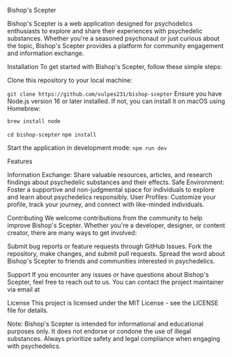 Bishop's Scepter

Bishop's Scepter is a web application designed for psychodelics enthusiasts to explore and share their experiences with psychedelic substances. Whether you're a seasoned psychonaut or just curious about the topic, Bishop's Scepter provides a platform for community engagement and information exchange.

Installation
To get started with Bishop's Scepter, follow these simple steps:

Clone this repository to your local machine:

`git clone https://github.com/vulpes231/bishop-scepter`
Ensure you have Node.js version 16 or later installed. If not, you can install it on macOS using Homebrew:

`brew install node`

`cd bishop-scepter`
`npm install`

Start the application in development mode:
`npm run dev`

Features

Information Exchange: Share valuable resources, articles, and research findings about psychedelic substances and their effects.
Safe Environment: Foster a supportive and non-judgmental space for individuals to explore and learn about psychedelics responsibly.
User Profiles: Customize your profile, track your journey, and connect with like-minded individuals.

Contributing
We welcome contributions from the community to help improve Bishop's Scepter. Whether you're a developer, designer, or content creator, there are many ways to get involved:

Submit bug reports or feature requests through GitHub Issues.
Fork the repository, make changes, and submit pull requests.
Spread the word about Bishop's Scepter to friends and communities interested in psychedelics.

Support
If you encounter any issues or have questions about Bishop's Scepter, feel free to reach out to us. You can contact the project maintainer via email at

License
This project is licensed under the MIT License - see the LICENSE file for details.

Note: Bishop's Scepter is intended for informational and educational purposes only. It does not endorse or condone the use of illegal substances. Always prioritize safety and legal compliance when engaging with psychedelics.
